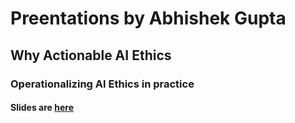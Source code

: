 # Preentations by Abhishek Gupta 

## Why Actionable AI Ethics
### Operationalizing AI Ethics in practice 
#### Slides are [here](https://atg-abhishek.github.io/presentations/why-actionable-ai-ethics.html)
